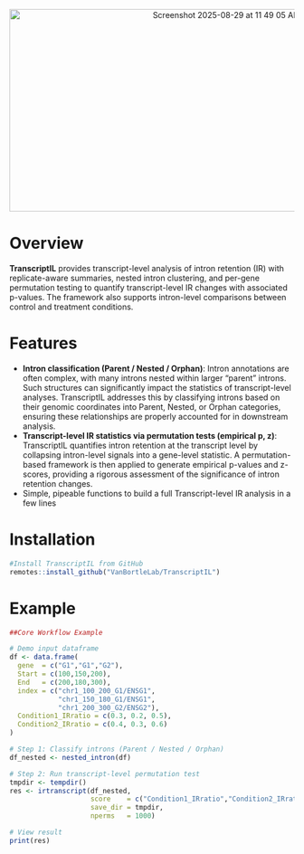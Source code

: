 
<p align="center">
  <img width="752" height="358" alt="Screenshot 2025-08-29 at 11 49 05 AM"
       src="https://github.com/user-attachments/assets/d94f2ace-ab4a-4d5c-91e0-dab35c45ce0b" />
</p>


# Overview
**TranscriptIL** provides transcript-level analysis of intron retention (IR) with replicate-aware summaries, nested intron clustering, and per-gene permutation testing to quantify transcript-level IR changes with associated p-values. The framework also supports intron-level comparisons between control and treatment conditions.

# Features
- **Intron classification (Parent / Nested / Orphan)**: Intron annotations are often complex, with many introns nested within larger “parent” introns. Such structures can significantly impact the statistics of transcript-level analyses. TranscriptIL addresses this by classifying introns based on their genomic coordinates into Parent, Nested, or Orphan categories, ensuring these relationships are properly accounted for in downstream analysis.
- **Transcript-level IR statistics via permutation tests (empirical p, z)**: TranscriptIL quantifies intron retention at the transcript level by collapsing intron-level signals into a gene-level statistic. A permutation-based framework is then applied to generate empirical p-values and z-scores, providing a rigorous assessment of the significance of intron retention changes.
- Simple, pipeable functions to build a full Transcript-level IR analysis in a few lines

# Installation
```r
#Install TranscriptIL from GitHub
remotes::install_github("VanBortleLab/TranscriptIL")
```

# Example
```r
##Core Workflow Example

# Demo input dataframe
df <- data.frame(
  gene  = c("G1","G1","G2"),
  Start = c(100,150,200),
  End   = c(200,180,300),
  index = c("chr1_100_200_G1/ENSG1",
            "chr1_150_180_G1/ENSG1",
            "chr1_200_300_G2/ENSG2"),
  Condition1_IRratio = c(0.3, 0.2, 0.5),
  Condition2_IRratio = c(0.4, 0.3, 0.6)
)

# Step 1: Classify introns (Parent / Nested / Orphan)
df_nested <- nested_intron(df)

# Step 2: Run transcript-level permutation test
tmpdir <- tempdir()
res <- irtranscript(df_nested, 
                    score    = c("Condition1_IRratio","Condition2_IRratio"), 
                    save_dir = tmpdir,
                    nperms   = 1000)

# View result
print(res)
```


